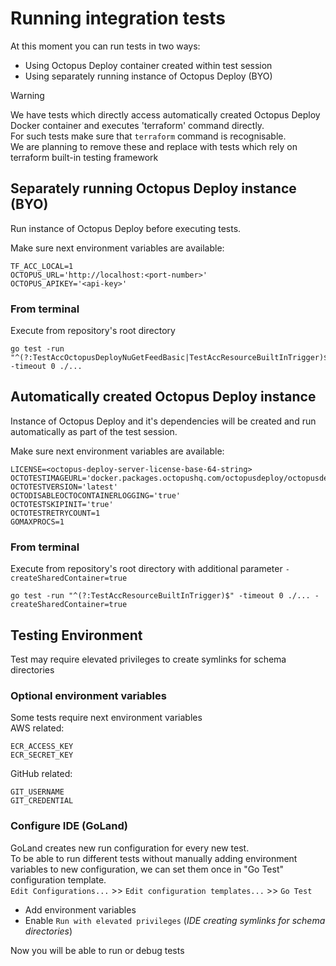 ﻿# Running integration tests

At this moment you can run tests in two ways:
- Using Octopus Deploy container created within test session
- Using separately running instance of Octopus Deploy (BYO)

> [!WARNING]
> We have tests which directly access automatically created Octopus Deploy Docker container and executes 'terraform' command directly.  
> For such tests make sure that `terraform` command is recognisable.  
> We are planning to remove these and replace with tests which rely on terraform built-in testing framework

## Separately running Octopus Deploy instance (BYO)

Run instance of Octopus Deploy before executing tests.

Make sure next environment variables are available:
```
TF_ACC_LOCAL=1
OCTOPUS_URL='http://localhost:<port-number>'
OCTOPUS_APIKEY='<api-key>'
```

### From terminal
Execute from repository's root directory
```
go test -run "^(?:TestAccOctopusDeployNuGetFeedBasic|TestAccResourceBuiltInTrigger)$" -timeout 0 ./...
```

## Automatically created Octopus Deploy instance

Instance of Octopus Deploy and it's dependencies will be created and run automatically as part of the test session.  

Make sure next environment variables are available:

```
LICENSE=<octopus-deploy-server-license-base-64-string>
OCTOTESTIMAGEURL='docker.packages.octopushq.com/octopusdeploy/octopusdeploy'
OCTOTESTVERSION='latest'
OCTODISABLEOCTOCONTAINERLOGGING='true'
OCTOTESTSKIPINIT='true'
OCTOTESTRETRYCOUNT=1
GOMAXPROCS=1
```

### From terminal
Execute from repository's root directory with additional parameter `-createSharedContainer=true`
```
go test -run "^(?:TestAccResourceBuiltInTrigger)$" -timeout 0 ./... -createSharedContainer=true
```

## Testing Environment
Test may require elevated privileges to create symlinks for schema directories

### Optional environment variables
Some tests require next environment variables    
AWS related:
```
ECR_ACCESS_KEY
ECR_SECRET_KEY
```
GitHub related:
```
GIT_USERNAME
GIT_CREDENTIAL
```

### Configure IDE (GoLand)
GoLand creates new run configuration for every new test.  
To be able to run different tests without manually adding environment variables to new configuration, we can set them once in "Go Test" configuration template.   
`Edit Configurations...` >> `Edit configuration templates...` >> `Go Test`

- Add environment variables
- Enable `Run with elevated privileges` (_IDE creating symlinks for schema directories_)

Now you will be able to run or debug tests


